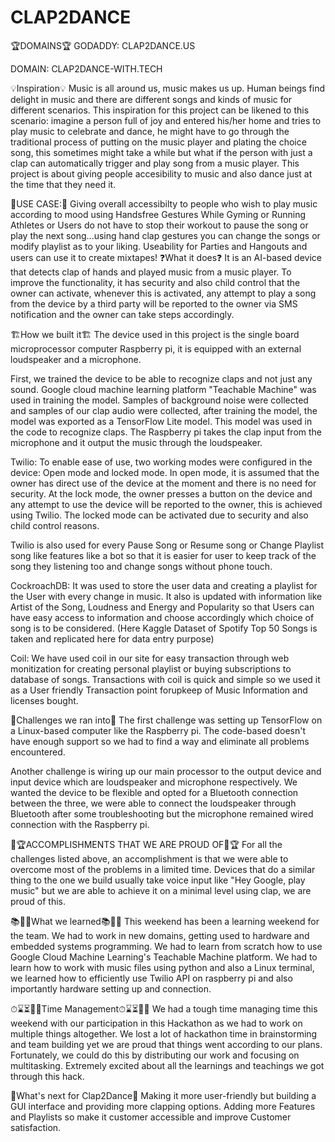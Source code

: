 # CLAP2DANCE

🏆DOMAINS🏆
GODADDY: CLAP2DANCE.US

DOMAIN: CLAP2DANCE-WITH.TECH

💡Inspiration💡
Music is all around us, music makes us up. Human beings find delight in music and there are different songs and kinds of music for different scenarios. This inspiration for this project can be likened to this scenario: imagine a person full of joy and entered his/her home and tries to play music to celebrate and dance, he might have to go through the traditional process of putting on the music player and plating the choice song, this sometimes might take a while but what if the person with just a clap can automatically trigger and play song from a music player. This project is about giving people accesibility to music and also dance just at the time that they need it.

🏅USE CASE:🏅
Giving overall accessibilty to people who wish to play music according to mood using Handsfree Gestures
While Gyming or Running Athletes or Users do not have to stop their workout to pause the song or play the next song...using hand clap gestures you can change the songs or modify playlist as to your liking.
Useability for Parties and Hangouts and users can use it to create mixtapes!
❓What it does❓
It is an AI-based device that detects clap of hands and played music from a music player. To improve the functionality, it has security and also child control that the owner can activate, whenever this is activated, any attempt to play a song from the device by a third party will be reported to the owner via SMS notification and the owner can take steps accordingly.

🏗️How we built it🏗️
The device used in this project is the single board microprocessor computer Raspberry pi, it is equipped with an external loudspeaker and a microphone.

First, we trained the device to be able to recognize claps and not just any sound. Google cloud machine learning platform "Teachable Machine" was used in training the model. Samples of background noise were collected and samples of our clap audio were collected, after training the model, the model was exported as a TensorFlow Lite model. This model was used in the code to recognize claps. The Raspberry pi takes the clap input from the microphone and it output the music through the loudspeaker.

Twilio: To enable ease of use, two working modes were configured in the device: Open mode and locked mode. In open mode, it is assumed that the owner has direct use of the device at the moment and there is no need for security. At the lock mode, the owner presses a button on the device and any attempt to use the device will be reported to the owner, this is achieved using Twilio. The locked mode can be activated due to security and also child control reasons.

Twilio is also used for every Pause Song or Resume song or Change Playlist song like features like a bot so that it is easier for user to keep track of the song they listening too and change songs without phone touch.

CockroachDB: It was used to store the user data and creating a playlist for the User with every change in music. It also is updated with information like Artist of the Song, Loudness and Energy and Popularity so that Users can have easy access to information and choose accordingly which choice of song is to be considered. (Here Kaggle Dataset of Spotify Top 50 Songs is taken and replicated here for data entry purpose)

Coil: We have used coil in our site for easy transaction through web monitization for creating personal playlist or buying subscriptions to database of songs. Transactions with coil is quick and simple so we used it as a User friendly Transaction point forupkeep of Music Information and licenses bought.

🚧Challenges we ran into🚧
The first challenge was setting up TensorFlow on a Linux-based computer like the Raspberry pi. The code-based doesn't have enough support so we had to find a way and eliminate all problems encountered.

Another challenge is wiring up our main processor to the output device and input device which are loudspeaker and microphone respectively. We wanted the device to be flexible and opted for a Bluetooth connection between the three, we were able to connect the loudspeaker through Bluetooth after some troubleshooting but the microphone remained wired connection with the Raspberry pi.

🏅🏆ACCOMPLISHMENTS THAT WE ARE PROUD OF🏅🏆
For all the challenges listed above, an accomplishment is that we were able to overcome most of the problems in a limited time. Devices that do a similar thing to the one we build usually take voice input like "Hey Google, play music" but we are able to achieve it on a minimal level using clap, we are proud of this.

📚🙋‍♂️What we learned📚🙋‍♂️
This weekend has been a learning weekend for the team. We had to work in new domains, getting used to hardware and embedded systems programming. We had to learn from scratch how to use Google Cloud Machine Learning's Teachable Machine platform.
We had to learn how to work with music files using python and also a Linux terminal, we learned how to efficiently use Twilio API on raspberry pi and also importantly hardware setting up and connection.

⏱⌛⏳🏃‍♂️Time Management⏱⌛⏳🏃‍♂️
We had a tough time managing time this weekend with our participation in this Hackathon as we had to work on multiple things altogether. We lost a lot of hackathon time in brainstorming and team building yet we are proud that things went according to our plans. Fortunately, we could do this by distributing our work and focusing on multitasking. Extremely excited about all the learnings and teachings we got through this hack.

💭What's next for Clap2Dance💭
Making it more user-friendly but building a GUI interface and providing more clapping options. Adding more Features and Playlists so make it customer accessible and improve Customer satisfaction.
